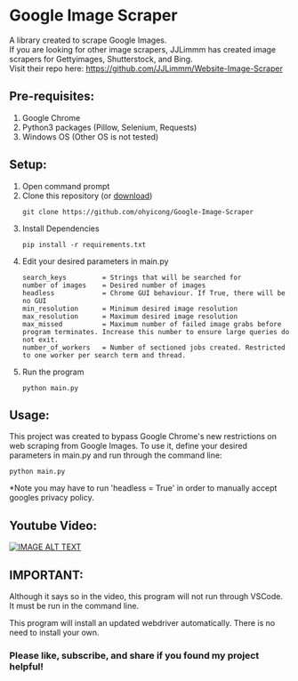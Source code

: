 # Google Image Scraper
A library created to scrape Google Images.<br>
If you are looking for other image scrapers, JJLimmm has created image scrapers for Gettyimages, Shutterstock, and Bing. <br>
Visit their repo here: https://github.com/JJLimmm/Website-Image-Scraper

## Pre-requisites:
1. Google Chrome
2. Python3 packages (Pillow, Selenium, Requests)
3. Windows OS (Other OS is not tested)

## Setup:
1. Open command prompt
2. Clone this repository (or [download](https://github.com/ohyicong/Google-Image-Scraper/archive/refs/heads/master.zip))
    ```
    git clone https://github.com/ohyicong/Google-Image-Scraper
    ```
3. Install Dependencies
    ```
    pip install -r requirements.txt
    ```
4. Edit your desired parameters in main.py
    ```
    search_keys         = Strings that will be searched for
    number of images    = Desired number of images
    headless            = Chrome GUI behaviour. If True, there will be no GUI
    min_resolution      = Minimum desired image resolution
    max_resolution      = Maximum desired image resolution
    max_missed          = Maximum number of failed image grabs before program terminates. Increase this number to ensure large queries do not exit.
    number_of_workers   = Number of sectioned jobs created. Restricted to one worker per search term and thread.
    ```
4. Run the program
    ```
    python main.py
    ```

## Usage:
This project was created to bypass Google Chrome's new restrictions on web scraping from Google Images. 
To use it, define your desired parameters in main.py and run through the command line:
```
python main.py
```
*Note you may have to run 'headless = True' in order to manually accept googles privacy policy.

## Youtube Video:
[![IMAGE ALT TEXT](https://github.com/ohyicong/Google-Image-Scraper/blob/master/youtube_thumbnail.PNG)](https://youtu.be/QZn_ZxpsIw4 "Google Image Scraper")


## IMPORTANT:
Although it says so in the video, this program will not run through VSCode. It must be run in the command line.

This program will install an updated webdriver automatically. There is no need to install your own.

### Please like, subscribe, and share if you found my project helpful! 
